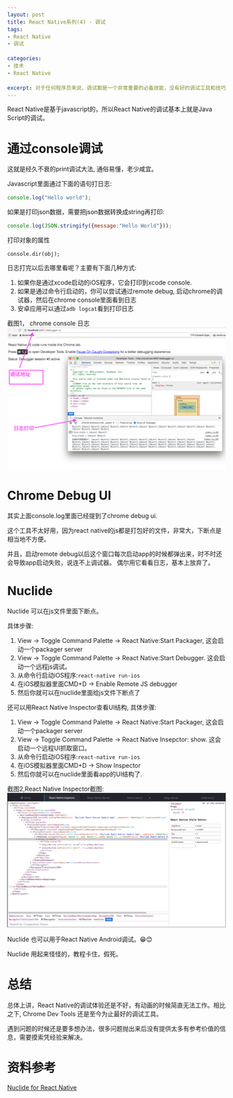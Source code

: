 ```yaml
---
layout: post
title: React Native系列(4) - 调试
tags:
- React Native
- 调试

categories:
- 技术
- React Native

excerpt: 对于任何程序员来说，调试都是一个非常重要的必备技能，没有好的调试工具和技巧，10X程序员永远不属于你。总体上讲，调试体验Chrome Dev tools > console.log > Nuclide, 但是Nuclide可以查看UI结构，虽然鸡肋，有时候对理解问题还是有一定帮助。
---
```

React Native是基于javascript的，所以React Native的调试基本上就是Java Script的调试。

# 通过console调试
这就是经久不衰的print调试大法, 通俗易懂，老少咸宜。

Javascript里面通过下面的语句打日志:

```javascript
console.log("Hello world");
```

如果是打印json数据，需要把json数据转换成string再打印:

```javascript
console.log(JSON.stringify({message:"Hello World"}));
```

打印对象的属性
```
console.dir(obj);
```

日志打完以后去哪里看呢？主要有下面几种方式:

1. 如果你是通过xcode启动的iOS程序，它会打印到xcode console.
2. 如果是通过命令行启动的，你可以尝试通过remote debug, 启动chrome的调试器，然后在chrome console里面看到日志
3. 安卓应用可以通过`adb logcat`看到打印日志

截图1， chrome console 日志
![chrome console 日志](/assets/img/consolelog.png)

# Chrome Debug UI
其实上面console.log里面已经提到了chrome debug ui.

 这个工具不太好用，因为react native的js都是打包好的文件，非常大，下断点是相当地不方便。

 并且，启动remote debug以后这个窗口每次启动app的时候都弹出来，时不时还会导致app启动失败，说连不上调试器。 偶尔用它看看日志，基本上放弃了。

# Nuclide
Nuclide 可以在js文件里面下断点。

具体步骤:

1. View -> Toggle Command Palette -> React Native:Start Packager, 这会启动一个packager server
2. View -> Toggle Command Palette -> React Native:Start Debugger. 这会启动一个远程js调试。
3. 从命令行启动iOS程序:`react-native run-ios`
4. 在iOS模拟器里面CMD+D -> Enable Remote JS debugger
5. 然后你就可以在nuclide里面给js文件下断点了

还可以用React Native Inspector查看UI结构, 具体步骤:

1. View -> Toggle Command Palette -> React Native:Start Packager, 这会启动一个packager server
2. View -> Toggle Command Palette -> React Native Insepctor: show. 这会启动一个远程UI抓取窗口。
3. 从命令行启动iOS程序:`react-native run-ios`
4. 在iOS模拟器里面CMD+D -> Show Inspector
5. 然后你就可以在nuclide里面看app的UI结构了.

截图2,React Native Inspector截图:
![React Native Inspector截图](/assets/img/feature-debugger-languages-react-native-element-inspector.png)

Nuclide 也可以用于React Native Android调试。😁😊

Nuclide 用起来怪怪的，教程卡住，假死。

# 总结
总体上讲，React Native的调试体验还是不好，有动画的时候简直无法工作。相比之下, Chrome Dev Tools 还是至今为止最好的调试工具。

遇到问题的时候还是要多想办法，很多问题抛出来后没有提供太多有参考价值的信息，需要摸索凭经验来解决。

# 资料参考
>
[Nuclide for React Native](https://nuclide.io/docs/platforms/react-native/)
